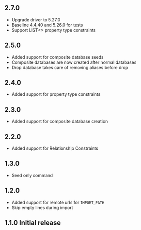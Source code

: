## 2.7.0

- Upgrade driver to 5.27.0
- Baseline 4.4.40 and 5.26.0 for tests
- Support LIST<> property type constraints

## 2.5.0

- Added support for composite database seeds
- Composite databases are now created after normal databases
- Drop database takes care of removing aliases before drop

## 2.4.0 

- Added support for property type constraints

## 2.3.0

- Added support for composite database creation

## 2.2.0

- Added support for Relationship Constraints

## 1.3.0

- Seed only command

## 1.2.0

- Added support for remote urls for `IMPORT_PATH`
- Skip empty lines during import

## 1.1.0  Initial release